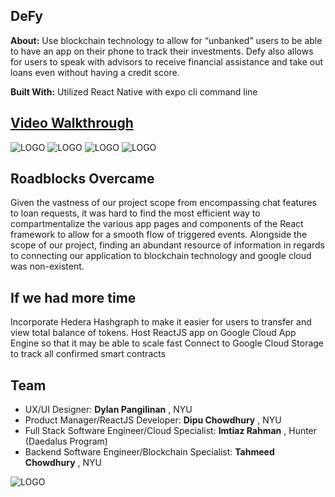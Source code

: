 ## DeFy


**About:** Use blockchain technology to allow for “unbanked” users to be able to have an app on their phone to track their investments. Defy also allows for users to speak with advisors to receive financial assistance and take out loans even without having a credit score.

**Built With:** Utilized React Native with expo cli command line 


## [Video Walkthrough](https://www.youtube.com/watch?v=Qr_4GdOWhVU)
![LOGO](/assets/photo1.PNG)
![LOGO](/assets/photo3.PNG)
![LOGO](/assets/photo2.PNG)
![LOGO](/assets/photo4.PNG)



## Roadblocks Overcame

Given the vastness of our project scope from encompassing chat features to loan requests, it was hard to find the most efficient way to compartmentalize the various app pages and components of the React framework to allow for a smooth flow of triggered events. Alongside the scope of our project, finding an abundant resource of information in regards to connecting our application to blockchain technology and google cloud was non-existent.


## If we had more time

Incorporate Hedera Hashgraph to make it easier for users to transfer and view total balance of tokens.
Host ReactJS app on Google Cloud App Engine so that it may be able to scale fast
Connect to Google Cloud Storage to track all confirmed smart contracts 


## Team

- UX/UI Designer: **Dylan Pangilinan** , NYU
- Product Manager/ReactJS Developer: **Dipu Chowdhury** , NYU
- Full Stack Software Engineer/Cloud Specialist: **Imtiaz Rahman** , Hunter (Daedalus Program)
- Backend Software Engineer/Blockchain Specialist: **Tahmeed Chowdhury** , NYU


![LOGO](/assets/Defy.png)
